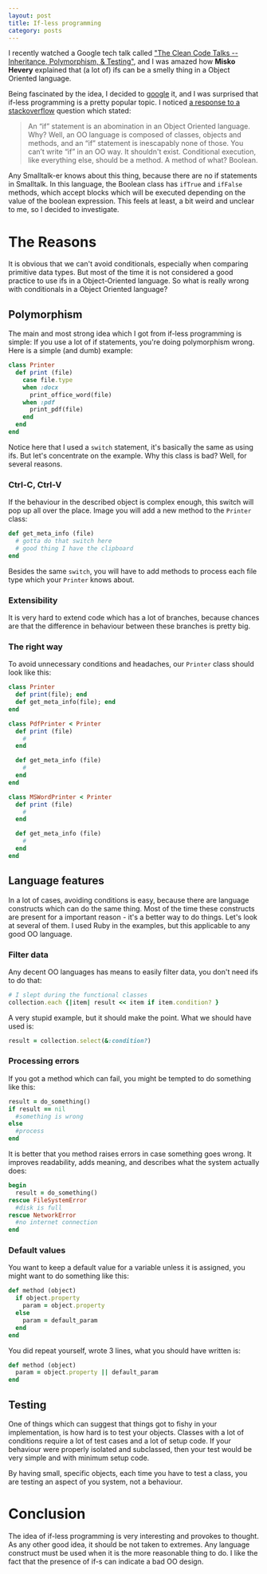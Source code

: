 ```yaml
---
layout: post
title: If-less programming
category: posts
---
```


I recently watched a Google tech talk called ["The Clean Code Talks -- Inheritance, Polymorphism, & Testing"](http://www.youtube.com/watch?v=4F72VULWFvc&feature=channel), and I was amazed how **Misko Hevery** explained that (a lot of) ifs can be a smelly thing in a Object Oriented language.

Being fascinated by the idea, I decided to [google](https://www.google.com/search?q=programming+without+ifs) it, and I was surprised that if-less programming is a pretty popular topic. I noticed [a response to a stackoverflow](http://stackoverflow.com/questions/1937362/can-you-write-any-algorithm-without-an-if-statement) question which stated:

>An “if” statement is an abomination in an Object Oriented language.
> Why? Well, an OO language is composed of classes, objects and methods, and an “if” statement is inescapably none of those. You can’t write “if” in an OO way. It shouldn't exist. Conditional execution, like everything else, should be a method. A method of what? Boolean.

Any Smalltalk-er knows about this thing, because there are no if statements in Smalltalk. In this language, the Boolean class has `ifTrue` and `ifFalse` methods, which accept blocks which will be executed depending on the value of the boolean expression. This feels at least, a bit weird and unclear to me, so I decided to investigate.

# The Reasons

It is obvious that we can't avoid conditionals, especially when comparing primitive data types. But most of the time it is not considered a good practice to use ifs in a Object-Oriented language. So what is really wrong with conditionals in a Object Oriented language?

## Polymorphism

The main and most strong idea which I got from if-less programming is simple: If you use a lot of if statements, you're doing polymorphism wrong. Here is a simple (and dumb) example:

```ruby
class Printer
  def print (file)
    case file.type
    when :docx
      print_office_word(file)
    when :pdf
      print_pdf(file)
    end
  end
end
```

Notice here that I used a `switch` statement, it's basically the same as using ifs. But let's concentrate on the example. Why this class is bad? Well, for several reasons.

### Ctrl-C, Ctrl-V

If the behaviour in the described object is complex enough, this switch will pop up all over the place. Image you will add a new method to the `Printer` class:

```ruby
def get_meta_info (file)
  # gotta do that switch here
  # good thing I have the clipboard
end
```

Besides the same `switch`, you will have to add methods to process each file type which your `Printer` knows about.


### Extensibility

It is very hard to extend code which has a lot of branches, because chances are that the difference in behaviour between these branches is pretty big.

### The right way
To avoid unnecessary conditions and headaches, our `Printer` class should look like this:

```ruby
class Printer
  def print(file); end
  def get_meta_info(file); end
end

class PdfPrinter < Printer
  def print (file)
    #
  end

  def get_meta_info (file)
    #
  end
end

class MSWordPrinter < Printer
  def print (file)
    #
  end

  def get_meta_info (file)
    #
  end
end
```

## Language features

In a lot of cases, avoiding conditions is easy, because there are language constructs which can do the same thing. Most of the time these constructs are present for a important reason - it's a better way to do things. Let's look at several of them. I used Ruby in the examples, but this applicable to any good OO language.

### Filter data
Any decent OO languages has means to easily filter data, you don't need ifs to do that:

```ruby
# I slept during the functional classes
collection.each {|item| result << item if item.condition? }
```

A very stupid example, but it should make the point. What we should have used is:

```ruby
result = collection.select(&:condition?)
```

### Processing errors
If you got a method which can fail, you might be tempted to do something like this:

```ruby
result = do_something()
if result == nil
  #something is wrong
else
  #process
end
```

It is better that you method raises errors in case something goes wrong. It improves readability, adds meaning, and describes what the system actually does:

```ruby
begin
  result = do_something()
rescue FileSystemError
  #disk is full
rescue NetworkError
  #no internet connection
end
```

### Default values
You want to keep a default value for a variable unless it is assigned, you might want to do something like this:

```ruby
def method (object)
  if object.property
    param = object.property
  else
    param = default_param
  end
end
```

You did repeat yourself, wrote 3 lines, what you should have written is:

```ruby
def method (object)
  param = object.property || default_param
end
```

## Testing

One of things which can suggest that things got to fishy in your implementation, is how hard is to test your objects. Classes with a lot of conditions require a lot of test cases and a lot of setup code. If your behaviour were properly isolated and subclassed, then your test would be very simple and with minimum setup code.

By having small, specific objects, each time you have to test a class, you are testing an aspect of you system, not a behaviour.

# Conclusion
The idea of if-less programming is very interesting and provokes to thought. As any other good idea, it should be not taken to extremes. Any language construct must be used when it is the more reasonable thing to do. I like the fact that the presence of if-s can indicate a bad OO design.
